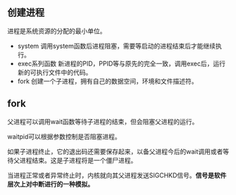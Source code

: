 ## 创建进程

进程是系统资源的分配的最小单位。

* system 调用system函数后进程阻塞，需要等启动的进程结束后才能继续执行。
* exec系列函数 新进程的PID，PPID等与原先的完全一致，调用exec后，运行新的可执行文件中的代码。
* fork 创建一个子进程，拥有自己的数据空间，环境和文件描述符。

## fork

父进程可以调用wait函数等待子进程的结束，但会阻塞父进程的运行。

waitpid可以根据参数控制是否阻塞进程。

如果子进程终止，它的退出码还需要保存起来，以备父进程今后的wait调用或者等待父进程结束。这是子进程将是一个僵尸进程。

当进程正常或者异常终止时，内核就向其父进程发送SIGCHKD信号。**信号是软件层次上对中断进行的一种模拟。**

